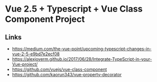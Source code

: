 Vue 2.5 + Typescript + Vue Class Component Project
==================================================

Links
-----

* https://medium.com/the-vue-point/upcoming-typescript-changes-in-vue-2-5-e9bd7e2ecf08
* https://alexjoverm.github.io/2017/06/28/Integrate-TypeScript-in-your-Vue-project/
* https://github.com/vuejs/vue-class-component
* https://github.com/kaorun343/vue-property-decorator
